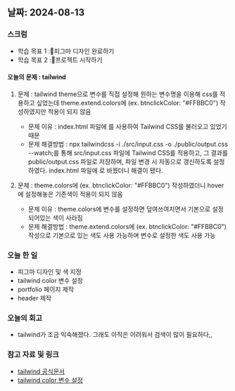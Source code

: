## 날짜: 2024-08-13

### 스크럼
- 학습 목표 1 :피그마 디자인 완료하기
- 학습 목표 2 :프로젝트 시작하기

#### 오늘의 문제 : tailwind
1. 문제 : tailwind theme으로 변수를 직접 설정해 원하는 변수명을 이용해 css를 적용하고 싶었는데 theme.extend.colors에 (ex. btnclickColor: "#FFBBC0") 작성하였지만 적용이 되지 않음 
    * 문제 이유 : index.html 파일에 <script src="https://cdn.tailwindcss.com"></script>를 사용하여 Tailwind CSS를 불러오고 있었기 때문
    * 문제 해결방법 : npx tailwindcss -i ./src/input.css -o ./public/output.css --watch;를 통해 src/input.css 파일에 Tailwind CSS를 적용하고, 그 결과를 public/output.css 파일로 저장하며, 파일 변경 시 자동으로 갱신하도록 설정하였다. index.html 파일에 <link href="./output.css" rel="stylesheet">로 바꿨더니 해결이 됐다.  


2. 문제 : theme.colors에 (ex. btnclickColor: "#FFBBC0") 작성하였더니 hover에 설정해놓은 기존색이 적용이 되지 않음
    * 문제 이유 : theme.colors에 변수를 설정하면 덮여쓰여지면서 기본으로 설정되어있는 색이 사라짐
    * 문제 해결방법 : theme.extend.colors에 (ex. btnclickColor: "#FFBBC0") 작성으로 기본으로 있는 색도 사용 가능하며 변수로 설정한 색도 사용 가능

### 오늘 한 일
- 피그마 디자인 및 색 지정
- tailwind color 변수 설정 
- portfolio 페이지 제작
- header 제작

### 오늘의 회고
- tailwind가 조금 익숙해졌다. 그래도 아직은 어려워서 검색이 많이 필요하다,,

### 참고 자료 및 링크
- [tailwind 공식문서](https://tailwindcss.com/docs/installation)
- [tailwind color 변수 설정](https://leesangwondev.vercel.app/tailwind-css-%EB%98%91%EB%98%91%ED%95%98%EA%B2%8C-%EC%82%AC%EC%9A%A9%ED%95%98%EA%B8%B0)
